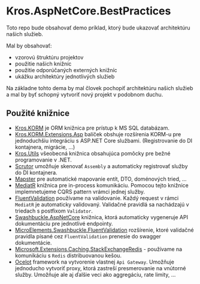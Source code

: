 # Kros.AspNetCore.BestPractices

Toto repo bude obsahovať demo príklad, ktorý bude ukazovať architektúru našich služieb.

Mal by obsahovať:
- vzorovú štruktúru projektov
- použitie našich knižníc
- použitie odporúčaných externých knižníc
- ukážku architektúry jednotlivých služieb

Na základne tohto dema by mal človek pochopiť architektúru našich služieb a mal by byť schopný vytvoriť nový projekt v podobnom duchu.

## Použité knižnice

- [Kros.KORM](https://github.com/Kros-sk/Kros.KORM) je ORM knižnica pre prístup k MS SQL databázam.
- [Kros.KORM.Extensions.Asp](https://github.com/Kros-sk/Kros.KORM.Extensions.Asp) balíček obshuje rozšírenia KORM-u pre jednoduchšiu integráciu s ASP.NET Core službami. (Registrovanie do DI kontajnera, migrácie, ...)
- [Kros.Utils](https://github.com/Kros-sk/kros.utils) všeobecná knižnica obsahujúca pomôcky pre bežné programovanie v .NET.
- [Scrutor](https://github.com/khellang/Scrutor) umožňuje skenovať `Assembly` a automaticky registrovať služby do DI kontajnera.
- [Mapster](https://github.com/MapsterMapper/Mapster) pre automatické mapovanie entít, DTO, doménových tried, ...
- [MediatR](https://github.com/jbogard/MediatR) knižnica pre in-process komunikáciu. Pomocou tejto knižnice implemnetujeme CQRS pattern vrámci jednej služby.
- [FluentValidation](https://fluentvalidation.net/) používame na validovanie. Každý request v rámci `MediatR` je automaticky validovaný. Validačné pravidlá sa nachádzajú v triedach s postfixom `Validator`.
- [Swashbuckle.AspNetCore](https://github.com/domaindrivendev/Swashbuckle.AspNetCore) knižnica, ktorá automaticky vygeneruje API dokumentáciu pre jednotlivé endpointy.
- [MicroElements.Swashbuckle.FluentValidation](https://github.com/micro-elements/MicroElements.Swashbuckle.FluentValidation) rozšírenie, ktoré validačné pravidla písané cez `FluentValidation` prenesie do swagger dokumentácie.
- [Microsoft.Extensions.Caching.StackExchangeRedis](https://www.nuget.org/packages/Microsoft.Extensions.Caching.StackExchangeRedis) - používame na komunikáciu s `Redis` distribuovanou kešou.
- [Ocelot](https://github.com/ThreeMammals/Ocelot) framework na vytvorenie vlastnej `Api Gateway`. Umožňuje jednoducho vytvoriť proxy, ktorá zastreší presmerovanie na vnútorné služby. Umožňuje ale aj ďalšie veci ako aggregáciu, rate limity, ...